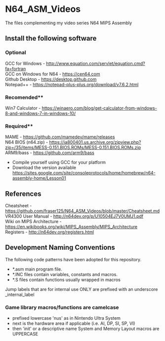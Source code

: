 # N64_ASM_Videos
The files complementing my video series N64 MIPS Assembly 

## Install the following software  
### Optional  
GCC for Windows - http://www.equation.com/servlet/equation.cmd?fa=fortran  
GCC on Windows for N64 - https://cen64.com  
Github Desktop - https://desktop.github.com  
Notepad++ - https://notepad-plus-plus.org/download/v7.6.2.html  

### Recomended**  
Win7 Calculator - https://winaero.com/blog/get-calculator-from-windows-8-and-windows-7-in-windows-10/  

### Required**  
MAME - https://github.com/mamedev/mame/releases  
N64 BIOS (n64.zip) - https://ia800401.us.archive.org/zipview.php?zip=/35/items/MESS-0.151.BIOS.ROMs/MESS-0.151.BIOS.ROMs.zip  
ARM9/bass - https://github.com/arm9/bass  
* Compile yourself using GCC for your platform  
* Download the version available https://sites.google.com/site/consoleprotocols/home/homebrew/n64-assembly-home/Lesson01  

## References
Cheatsheet - https://github.com/fraser125/N64_ASM_Videos/blob/master/Cheatsheet.md
VR4300 User Manual - http://n64dev.org/p/U10504EJ7V0UMJ1.pdf  
Wiki on MIPS Architecture - https://en.wikibooks.org/wiki/MIPS_Assembly/MIPS_Architecture  
Registers - http://n64dev.org/registers.html  


## Development Naming Conventions  
The following code patterns have been adopted for this repository.
* *.asm main program file.
* *.INC files contain variables, constants and macros.
* *.S files contain functions usually wrapped in macros

Jump labels that are for internal use ONLY are prefixed with an underscore _internal_label  

### Game library macros/functions are camelcase 
* prefixed lowercase 'nus' as in Nintendo Ultra System  
* next is the hardware area if applicable (i.e. AI, DP, SI, SP, VI)
* then 'init' or a descriptive name
System and Memory Layout macros are UPPERCASE  
